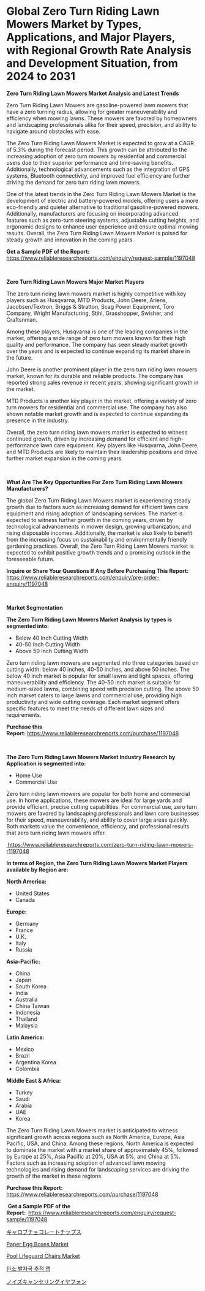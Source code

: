 <p><h1>Global Zero Turn Riding Lawn Mowers Market by Types, Applications, and Major Players, with Regional Growth Rate Analysis and Development Situation, from 2024 to 2031</h1></p><p><strong>Zero Turn Riding Lawn Mowers Market Analysis and Latest Trends</strong></p>
<p><p>Zero Turn Riding Lawn Mowers are gasoline-powered lawn mowers that have a zero turning radius, allowing for greater maneuverability and efficiency when mowing lawns. These mowers are favored by homeowners and landscaping professionals alike for their speed, precision, and ability to navigate around obstacles with ease.</p><p>The Zero Turn Riding Lawn Mowers Market is expected to grow at a CAGR of 5.3% during the forecast period. This growth can be attributed to the increasing adoption of zero turn mowers by residential and commercial users due to their superior performance and time-saving benefits. Additionally, technological advancements such as the integration of GPS systems, Bluetooth connectivity, and improved fuel efficiency are further driving the demand for zero turn riding lawn mowers.</p><p>One of the latest trends in the Zero Turn Riding Lawn Mowers Market is the development of electric and battery-powered models, offering users a more eco-friendly and quieter alternative to traditional gasoline-powered mowers. Additionally, manufacturers are focusing on incorporating advanced features such as zero-turn steering systems, adjustable cutting heights, and ergonomic designs to enhance user experience and ensure optimal mowing results. Overall, the Zero Turn Riding Lawn Mowers Market is poised for steady growth and innovation in the coming years.</p></p>
<p><strong>Get a Sample PDF of the Report:&nbsp;</strong> <a href="https://www.reliableresearchreports.com/enquiry/request-sample/1197048">https://www.reliableresearchreports.com/enquiry/request-sample/1197048</a></p>
<p>&nbsp;</p>
<p><strong>Zero Turn Riding Lawn Mowers Major Market Players</strong></p>
<p><p>The zero turn riding lawn mowers market is highly competitive with key players such as Husqvarna, MTD Products, John Deere, Ariens, Jacobsen/Textron, Briggs & Stratton, Scag Power Equipment, Toro Company, Wright Manufacturing, Stihl, Grasshopper, Swisher, and Craftsnman. </p><p>Among these players, Husqvarna is one of the leading companies in the market, offering a wide range of zero turn mowers known for their high quality and performance. The company has seen steady market growth over the years and is expected to continue expanding its market share in the future.</p><p>John Deere is another prominent player in the zero turn riding lawn mowers market, known for its durable and reliable products. The company has reported strong sales revenue in recent years, showing significant growth in the market.</p><p>MTD Products is another key player in the market, offering a variety of zero turn mowers for residential and commercial use. The company has also shown notable market growth and is expected to continue expanding its presence in the industry.</p><p>Overall, the zero turn riding lawn mowers market is expected to witness continued growth, driven by increasing demand for efficient and high-performance lawn care equipment. Key players like Husqvarna, John Deere, and MTD Products are likely to maintain their leadership positions and drive further market expansion in the coming years.</p></p>
<p>&nbsp;</p>
<p><strong>What Are The Key Opportunities For Zero Turn Riding Lawn Mowers Manufacturers?</strong></p>
<p><p>The global Zero Turn Riding Lawn Mowers market is experiencing steady growth due to factors such as increasing demand for efficient lawn care equipment and rising adoption of landscaping services. The market is expected to witness further growth in the coming years, driven by technological advancements in mower design, growing urbanization, and rising disposable incomes. Additionally, the market is also likely to benefit from the increasing focus on sustainability and environmentally friendly gardening practices. Overall, the Zero Turn Riding Lawn Mowers market is expected to exhibit positive growth trends and a promising outlook in the foreseeable future.</p></p>
<p><strong>Inquire or Share Your Questions If Any Before Purchasing This Report:</strong> <a href="https://www.reliableresearchreports.com/enquiry/pre-order-enquiry/1197048">https://www.reliableresearchreports.com/enquiry/pre-order-enquiry/1197048</a></p>
<p>&nbsp;</p>
<p><strong>Market Segmentation</strong></p>
<p><strong>The Zero Turn Riding Lawn Mowers Market Analysis by types is segmented into:</strong></p>
<p><ul><li>Below 40 Inch Cutting Width</li><li>40-50 Inch Cutting Width</li><li>Above 50 Inch Cutting Width</li></ul></p>
<p><p>Zero turn riding lawn mowers are segmented into three categories based on cutting width: below 40 inches, 40-50 inches, and above 50 inches. The below 40 inch market is popular for small lawns and tight spaces, offering maneuverability and efficiency. The 40-50 inch market is suitable for medium-sized lawns, combining speed with precision cutting. The above 50 inch market caters to large lawns and commercial use, providing high productivity and wide cutting coverage. Each market segment offers specific features to meet the needs of different lawn sizes and requirements.</p></p>
<p><strong>Purchase this Report:&nbsp;</strong><a href="https://www.reliableresearchreports.com/purchase/1197048">https://www.reliableresearchreports.com/purchase/1197048</a></p>
<p>&nbsp;</p>
<p><strong>The Zero Turn Riding Lawn Mowers Market Industry Research by Application is segmented into:</strong></p>
<p><ul><li>Home Use</li><li>Commercial Use</li></ul></p>
<p><p>Zero turn riding lawn mowers are popular for both home and commercial use. In home applications, these mowers are ideal for large yards and provide efficient, precise cutting capabilities. For commercial use, zero turn mowers are favored by landscaping professionals and lawn care businesses for their speed, maneuverability, and ability to cover large areas quickly. Both markets value the convenience, efficiency, and professional results that zero turn riding lawn mowers offer.</p></p>
<p><a href="https://www.reliableresearchreports.com/zero-turn-riding-lawn-mowers-r1197048">&nbsp;https://www.reliableresearchreports.com/zero-turn-riding-lawn-mowers-r1197048</a></p>
<p><strong>In terms of Region, the Zero Turn Riding Lawn Mowers Market Players available by Region are:</strong></p>
<p>
    <p> <strong> North America: </strong>
        <ul>
            <li>United States</li>
            <li>Canada</li>
        </ul>
        </p> 
    <p> <strong> Europe: </strong>
        <ul>
            <li>Germany</li>
            <li>France</li>
            <li>U.K.</li>
            <li>Italy</li>
            <li>Russia</li>
        </ul>
        </p> 
    <p> <strong> Asia-Pacific: </strong>
        <ul>
            <li>China</li>
            <li>Japan</li>
            <li>South Korea</li>
            <li>India</li>
            <li>Australia</li>
            <li>China Taiwan</li>
            <li>Indonesia</li>
            <li>Thailand</li>
            <li>Malaysia</li>
        </ul>
        </p> 
    <p> <strong> Latin America: </strong>
        <ul>
            <li>Mexico</li>
            <li>Brazil</li>
            <li>Argentina Korea</li>
            <li>Colombia</li>
        </ul>
        </p> 
    <p> <strong> Middle East & Africa: </strong>
        <ul>
            <li>Turkey</li>
            <li>Saudi</li>
            <li>Arabia</li>
            <li>UAE</li>
            <li>Korea</li>
        </ul>
    </p>
    </p>
<p><p>The Zero Turn Riding Lawn Mowers market is anticipated to witness significant growth across regions such as North America, Europe, Asia Pacific, USA, and China. Among these regions, North America is expected to dominate the market with a market share of approximately 45%, followed by Europe at 25%, Asia Pacific at 20%, USA at 5%, and China at 5%. Factors such as increasing adoption of advanced lawn mowing technologies and rising demand for landscaping services are driving the growth of the market in these regions.</p></p>
<p><strong>Purchase this Report: </strong><a href="https://www.reliableresearchreports.com/purchase/1197048">https://www.reliableresearchreports.com/purchase/1197048</a></p>
<p>&nbsp;<strong>Get a Sample PDF of the Report:&nbsp;&nbsp;</strong><a href="https://www.reliableresearchreports.com/enquiry/request-sample/1197048">https://www.reliableresearchreports.com/enquiry/request-sample/1197048</a></p>
<p><strong></strong></p>
<p><p><a href="https://github.com/JacksonWiza1924/Market-Research-Report-List-1/blob/main/942830931433.md">キャロブチョコレートチップス</a></p><p><a href="https://www.linkedin.com/pulse/paper-egg-boxes-market-key-successful-business-strategy-forecast-jshcf?trackingId=UObED1KpTT4nVyYD0W7DRg%3D%3D">Paper Egg Boxes Market</a></p><p><a href="https://github.com/Sherrillcrooksxa8i18ucf2m/Market-Research-Report-List-2/blob/main/pool-lifeguard-chairs-market.md">Pool Lifeguard Chairs Market</a></p><p><a href="https://medium.com/@dinty11332244/%ED%83%84%EC%86%8C-%EB%B0%9C%EC%9E%90%EA%B5%AD-%EC%95%B1-%EC%8B%9C%EC%9E%A5-%EA%B7%9C%EB%AA%A8-%EC%B6%94%EC%A0%81-%EC%8B%9C%EC%9E%A5-%EC%A0%84%EB%A7%9D-%EB%B0%8F-%EC%8B%9C%EC%9E%A5-%EC%98%88%EC%B8%A1-2024%EB%85%84%EB%B6%80%ED%84%B0-2031%EB%85%84-1fc4a5281b73">탄소 발자국 추적 앱</a></p><p><a href="https://medium.com/@rylanaufman56456/%E3%83%8E%E3%82%A4%E3%82%BA%E3%82%AD%E3%83%A3%E3%83%B3%E3%82%BB%E3%83%AA%E3%83%B3%E3%82%B0%E3%82%A4%E3%83%A4%E3%83%BC%E3%83%90%E3%83%83%E3%82%BA%E5%B8%82%E5%A0%B4%E8%A6%8F%E6%A8%A1-%E5%B8%82%E5%A0%B4%E5%B1%95%E6%9C%9B%E3%81%A8%E5%B8%82%E5%A0%B4%E4%BA%88%E6%B8%AC-2024%E5%B9%B4%E3%81%8B%E3%82%892031%E5%B9%B4-4daeaefc7edb">ノイズキャンセリングイヤフォン</a></p></p>